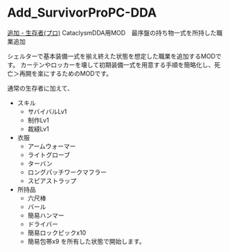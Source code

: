 # Add_SurvivorProPC-DDA
[追加 - 生存者(プロ)](PC_SurvivorPro)
CataclysmDDA用MOD　最序盤の持ち物一式を所持した職業追加

シェルターで基本装備一式を揃え終えた状態を想定した職業を追加するMODです。
カーテンやロッカーを壊して初期装備一式を用意する手順を簡略化し、死亡＞再開を楽にするためのMODです。

通常の生存者に加えて、
- スキル
  - サバイバルLv1
  - 制作Lv1
  - 裁縫Lv1
- 衣服
  - アームウォーマー
  - ライトグローブ
  - ターバン
  - ロングパッチワークマフラー
  - スピアストラップ
- 所持品
  - 六尺棒
  - バール
  - 簡易ハンマー
  - ドライバー
  - 簡易ロックピックx10
  - 簡易包帯x9
を所有した状態で開始します。